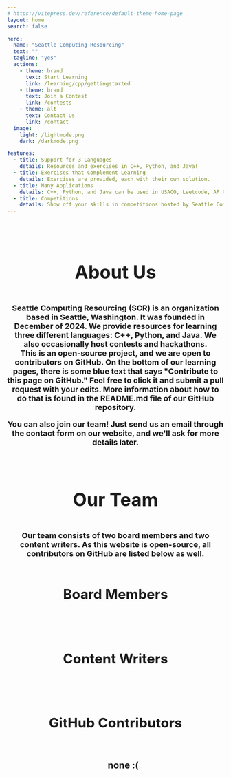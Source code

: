 ```yaml
---
# https://vitepress.dev/reference/default-theme-home-page
layout: home
search: false

hero:
  name: "Seattle Computing Resourcing"
  text: ""
  tagline: "yes"
  actions:
    - theme: brand
      text: Start Learning
      link: /learning/cpp/gettingstarted
    - theme: brand
      text: Join a Contest
      link: /contests
    - theme: alt
      text: Contact Us
      link: /contact
  image:
    light: /lightmode.png
    dark: /darkmode.png

features:
  - title: Support for 3 Languages
    details: Resources and exercises in C++, Python, and Java!
  - title: Exercises that Complement Learning
    details: Exercises are provided, each with their own solution.
  - title: Many Applications
    details: C++, Python, and Java can be used in USACO, Leetcode, AP CS, etc.
  - title: Competitions
    details: Show off your skills in competitions hosted by Seattle Computing Resourcing.
---
```

<script setup>
import {
  VPTeamMembers,
} from 'vitepress/theme'

const boardMembers = [
    {
        avatar: '/favicon.png',
        name: 'Timothy Wu',
        title: 'Founder',
        links: [{icon: 'github', link: 'https://github.com/HappyTeem' }],
    },
    {
        avatar: '/favicon.png',
        name: 'Ruben Jing',
        title: 'Founder',
        links: [{icon: 'github', link: 'https://github.com/Streakwind' }],
    },
]

const contentwriters = [
    {
      avatar: '/favicon.png',
      name: 'Alan Verbitski',
      title: 'Python Content Writer',
      links: [{icon: 'github', link: 'https://github.com/veternosit' }],
    },
    {
      avatar: '/favicon.png',
      name: 'Benjamin Sun',
      title: 'C++ Content Writer',
      links: [{icon: 'github', link: 'https://github.com/walterboro' }],
    },
]
</script>

<h2/>

<div class="teamHeading">
  <h1>About Us</h1>
</div>

<div class="index-content">
  Seattle Computing Resourcing (SCR) is an organization based in Seattle, Washington. It was founded in December of 2024. We provide resources for learning three different languages: C++, Python, and Java. We also occasionally host contests and hackathons.
</div>

<div class="index-content">
  This is an open-source project, and we are open to contributors on GitHub. On the bottom of our learning pages, there is some blue text that says "Contribute to this page on GitHub." Feel free to click it and submit a pull request with your edits. More information about how to do that is found in the README.md file of our GitHub repository.

  You can also join our team! Just send us an email through the contact form on our website, and we'll ask for more details later.
</div>

<div class="teamHeading">
  <h1>Our Team</h1>
</div>

<div class="index-content">
  Our team consists of two board members and two content writers. As this website is open-source, all contributors on GitHub are listed below as well.
</div>

<div class="teamHeading">
  <h2>Board Members</h2>
</div>

<VPTeamMembers size="small" :members="boardMembers" />

<div class="teamHeading">
  <h2>Content Writers</h2>
</div>

<VPTeamMembers size="small" :members="contentwriters" />

<div class="teamHeading">
  <h2>GitHub Contributors</h2>
</div>

<div class="gitcontri">
  <ul>
    <a href="https://github.com/Seattle-Computing-Resourcing/scr-learning">none :(</a>
  </ul>
</div>

<style scoped>
.teamHeading {
  padding: 20px;
  text-align: center;
}

.gitcontri {
  text-align: center;
}

ul a {
  color: inherit;
  text-decoration: none;
}

ul a:hover {
  color: green;
}

.dark ul a:hover {
  color: lightgreen;
}

.index-content {
  text-align: center;
  font: inherit;
  font-size: 18px;
}
</style>